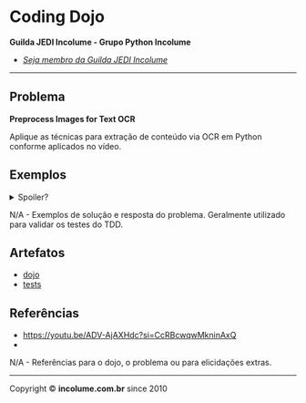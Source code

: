 # Coding Dojo

**Guilda JEDI Incolume - Grupo Python Incolume**

- _[Seja membro da Guilda JEDI Incolume](https://discord.gg/eBNamXVtBW)_

---

## Problema

**Preprocess Images for Text OCR**

Aplique as técnicas para extração de conteúdo via OCR em Python conforme aplicados no vídeo.

## Exemplos

<details> 
  <summary>Spoiler?</summary> 
   Considerar em caso de fatoração:

    > modo pythônico
    > sem condicionais 
    > estruturas performáticas
    > redução de complexidade ciclomática 
    > análise assintótica de algoritmos (big O)

</details>

N/A - Exemplos de solução e resposta do problema. Geralmente utilizado para validar os testes do TDD.

## Artefatos

- [dojo](__init__.py)
- [tests](test_20241120.py)


## Referências
- https://youtu.be/ADV-AjAXHdc?si=CcRBcwqwMkninAxQ
- 
N/A - Referências para o dojo, o problema ou para elicidações extras.

---

Copyright &copy; **incolume.com.br** since 2010